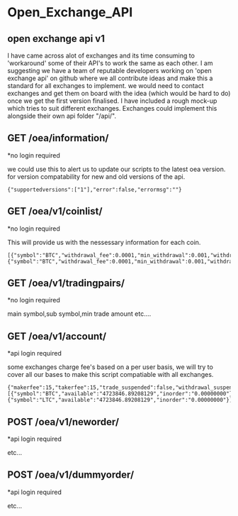 # Open_Exchange_API
open exchange api v1
-----------------------------
I have came across alot of exchanges and its time consuming to 'workaround' some
of their API's to work the same as each other. I am suggesting we have a team of reputable developers
working on 'open exchange api' on github where we all contribute ideas and make this a standard for all exchanges
to implement. we would need to contact exchanges and get them on board with the idea (which would be hard to do)
once we get the first version finalised.
I have included a rough mock-up which tries to suit different exchanges.
Exchanges could implement this alongside their own api folder "/api/".

 

GET /oea/information/
--------------------

*no login required 

we could use this to alert us to update our scripts to the latest oea version.
for version compatability for new and old versions of the api. 


    {"supportedversions":["1"],"error":false,"errormsg":""}

GET /oea/v1/coinlist/
--------------------

*no login required

This will provide us with the nessessary information for each coin.

    [{"symbol":"BTC","withdrawal_fee":0.0001,"min_withdrawal":0.001,"withdrawal_suspended":false,"deposit_fee":0,"min_deposit":0.001,"deposit_suspended":false},{"symbol":"BTC","withdrawal_fee":0.0001,"min_withdrawal":0.001,"withdrawal_suspended":false,"deposit_fee":0,"min_deposit":0.001,"deposit_suspended":false}]

GET /oea/v1/tradingpairs/
------------------

*no login required

main symbol,sub symbol,min trade amount
etc....

GET /oea/v1/account/
------------------

*api login required

some exchanges charge fee's based on a per user basis, we will try to cover all our bases to make this script compatiable with all exchanges.

    {"makerfee":15,"takerfee":15,"trade_suspended":false,"withdrawal_suspended":false,"deposit_suspended":false,"withdrawal_limit":"0.000000","withdrawal_current":"0.000000","balances":[{"symbol":"BTC","available":"4723846.89208129","inorder":"0.00000000"},{"symbol":"LTC","available":"4723846.89208129","inorder":"0.00000000"}],"error":false,"errormsg":""}
    
POST /oea/v1/neworder/
------------------

*api login required

etc... 

POST /oea/v1/dummyorder/
------------------

*api login required

etc... 


